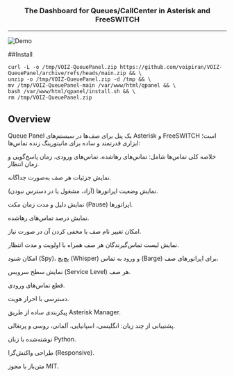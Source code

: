 &nbsp;
<p align="center">
  <a href="https://voipiran.io">
  </a>
</p>
<h3 align="center">The Dashboard for Queues/CallCenter in Asterisk and FreeSWITCH</h3>
<hr />



![Demo](samples/animation.gif)

##Install
```
curl -L -o /tmp/VOIZ-QueuePanel.zip https://github.com/voipiran/VOIZ-QueuePanel/archive/refs/heads/main.zip && \
unzip -o /tmp/VOIZ-QueuePanel.zip -d /tmp && \
mv /tmp/VOIZ-QueuePanel-main /var/www/html/qpanel && \
bash /var/www/html/qpanel/install.sh && \
rm /tmp/VOIZ-QueuePanel.zip
```


## Overview

Queue Panel یک پنل برای صف‌ها در سیستم‌های Asterisk و FreeSWITCH است؛ ابزاری قدرتمند و ساده برای مانیتورینگ زنده تماس‌ها:

خلاصه کلی تماس‌ها شامل: تماس‌های رهاشده، تماس‌های ورودی، زمان پاسخ‌گویی و زمان انتظار.

نمایش جزئیات هر صف به‌صورت جداگانه.

نمایش وضعیت اپراتورها (آزاد، مشغول یا در دسترس نبودن).

نمایش دلیل و مدت زمان مکث (Pause) اپراتورها.

نمایش درصد تماس‌های رهاشده.

امکان تغییر نام صف یا مخفی کردن آن در صورت نیاز.

نمایش لیست تماس‌گیرندگان هر صف همراه با اولویت و مدت انتظار.

امکان شنود (Spy)، پچ‌پچ (Whisper) و ورود به تماس (Barge) برای اپراتورهای صف.

نمایش سطح سرویس (Service Level) هر صف.

قطع تماس‌های ورودی.

دسترسی با احراز هویت.

پیکربندی ساده از طریق Asterisk Manager.

پشتیبانی از چند زبان: انگلیسی، اسپانیایی، آلمانی، روسی و پرتغالی.

نوشته‌شده با زبان Python.

طراحی واکنش‌گرا (Responsive).

متن‌باز با مجوز MIT.





